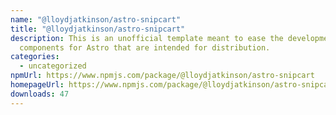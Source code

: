 ```yaml
---
name: "@lloydjatkinson/astro-snipcart"
title: "@lloydjatkinson/astro-snipcart"
description: This is an unofficial template meant to ease the development of
  components for Astro that are intended for distribution.
categories:
  - uncategorized
npmUrl: https://www.npmjs.com/package/@lloydjatkinson/astro-snipcart
homepageUrl: https://www.npmjs.com/package/@lloydjatkinson/astro-snipcart
downloads: 47
---
```

